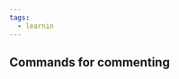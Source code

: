 ```yaml
---
tags:
  - learnin
---
```


## Commands for commenting

<!-- alert hihi -->
<!-- todo -->
<!-- ask -->
<!-- info -->
<!-- important -->
